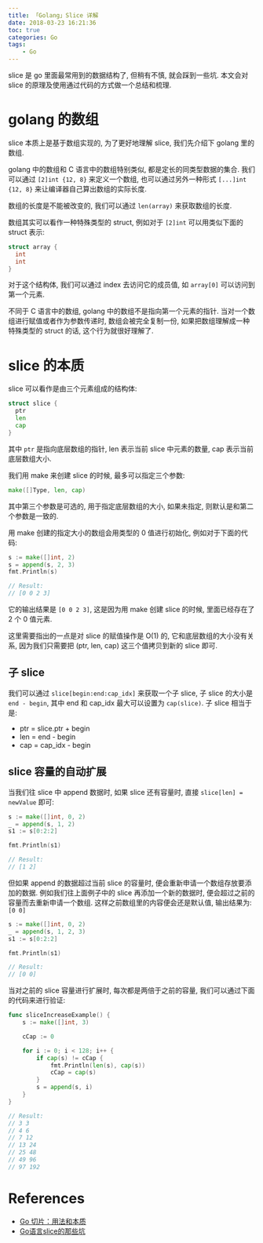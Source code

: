 ```yaml
---
title: 「Golang」Slice 详解
date: 2018-03-23 16:21:36
toc: true
categories: Go
tags:
    - Go
---
```


slice 是 go 里面最常用到的数据结构了, 但稍有不慎, 就会踩到一些坑.
本文会对 slice 的原理及使用通过代码的方式做一个总结和梳理.

<!--more-->

# golang 的数组

slice 本质上是基于数组实现的, 为了更好地理解 slice, 我们先介绍下 golang 里的数组.

golang 中的数组和 C 语言中的数组特别类似, 都是定长的同类型数据的集合.
我们可以通过 `[2]int {12, 8}` 来定义一个数组, 也可以通过另外一种形式
`[...]int {12, 8}` 来让编译器自己算出数组的实际长度.

数组的长度是不能被改变的, 我们可以通过 `len(array)` 来获取数组的长度.

数组其实可以看作一种特殊类型的 struct, 例如对于 `[2]int` 可以用类似下面的 struct 表示:

```go
struct array {
  int
  int
}
```

对于这个结构体, 我们可以通过 index 去访问它的成员值, 如 `array[0]` 可以访问到第一个元素.

不同于 C 语言中的数组, golang 中的数组不是指向第一个元素的指针. 当对一个数组进行赋值或者作为参数传递时,
数组会被完全复制一份, 如果把数组理解成一种特殊类型的 struct 的话, 这个行为就很好理解了.

# slice 的本质

slice 可以看作是由三个元素组成的结构体:

```go
struct slice {
  ptr
  len
  cap
}
```

其中 `ptr` 是指向底层数组的指针, len 表示当前 slice 中元素的数量, cap 表示当前底层数组大小.

我们用 make 来创建 slice 的时候, 最多可以指定三个参数:

```go
make([]Type, len, cap)
```

其中第三个参数是可选的, 用于指定底层数组的大小, 如果未指定, 则默认是和第二个参数是一致的.

用 make 创建的指定大小的数组会用类型的 0 值进行初始化, 例如对于下面的代码:

```go
s := make([]int, 2)
s = append(s, 2, 3)
fmt.Println(s)

// Result:
// [0 0 2 3]
```

它的输出结果是 `[0 0 2 3]`, 这是因为用 make 创建 slice 的时候, 里面已经存在了 2 个 0 值元素.

这里需要指出的一点是对 slice 的赋值操作是 O(1) 的, 它和底层数组的大小没有关系,
因为我们只需要把 (ptr, len, cap) 这三个值拷贝到新的 slice 即可.

## 子 slice

我们可以通过 `slice[begin:end:cap_idx]` 来获取一个子 slice, 子 slice 的大小是 `end - begin`,
其中 end 和 cap_idx 最大可以设置为 `cap(slice)`. 子 slice 相当于是:

* ptr = slice.ptr + begin
* len = end - begin
* cap = cap_idx - begin

## slice 容量的自动扩展

当我们往 slice 中 append 数据时, 如果 slice 还有容量时, 直接 `slice[len] = newValue` 即可:

```go
s := make([]int, 0, 2)
_ = append(s, 1, 2)
s1 := s[0:2:2]

fmt.Println(s1)

// Result:
// [1 2]
```

但如果 append 的数据超过当前 slice 的容量时, 便会重新申请一个数组存放要添加的数据.
例如我们往上面例子中的 slice 再添加一个新的数据时, 便会超过之前的容量而去重新申请一个数组.
这样之前数组里的内容便会还是默认值, 输出结果为: `[0 0]`

```go
s := make([]int, 0, 2)
_ = append(s, 1, 2, 3)
s1 := s[0:2:2]

fmt.Println(s1)

// Result:
// [0 0]
```

当对之前的 slice 容量进行扩展时, 每次都是两倍于之前的容量, 我们可以通过下面的代码来进行验证:

```go
func sliceIncreaseExample() {
	s := make([]int, 3)

	cCap := 0

	for i := 0; i < 128; i++ {
		if cap(s) != cCap {
			fmt.Println(len(s), cap(s))
			cCap = cap(s)
		}
		s = append(s, i)
	}
}

// Result:
// 3 3
// 4 6
// 7 12
// 13 24
// 25 48
// 49 96
// 97 192
```

# References

- [Go 切片：用法和本质](https://blog.go-zh.org/go-slices-usage-and-internals)
- [Go语言slice的那些坑](https://studygolang.com/articles/6557)
